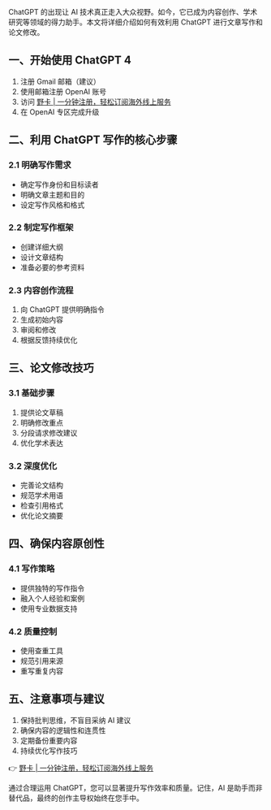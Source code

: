ChatGPT 的出现让 AI 技术真正走入大众视野。如今，它已成为内容创作、学术研究等领域的得力助手。本文将详细介绍如何有效利用 ChatGPT 进行文章写作和论文修改。

## 一、开始使用 ChatGPT 4

1. 注册 Gmail 邮箱（建议）
2. 使用邮箱注册 OpenAI 账号
3. 访问 [野卡 | 一分钟注册，轻松订阅海外线上服务](https://bit.ly/bewildcard)
4. 在 OpenAI 专区完成升级

## 二、利用 ChatGPT 写作的核心步骤

### 2.1 明确写作需求
- 确定写作身份和目标读者
- 明确文章主题和目的
- 设定写作风格和格式

### 2.2 制定写作框架
- 创建详细大纲
- 设计文章结构
- 准备必要的参考资料

### 2.3 内容创作流程
1. 向 ChatGPT 提供明确指令
2. 生成初始内容
3. 审阅和修改
4. 根据反馈持续优化

## 三、论文修改技巧

### 3.1 基础步骤
1. 提供论文草稿
2. 明确修改重点
3. 分段请求修改建议
4. 优化学术表达

### 3.2 深度优化
- 完善论文结构
- 规范学术用语
- 检查引用格式
- 优化论文摘要

## 四、确保内容原创性

### 4.1 写作策略
- 提供独特的写作指令
- 融入个人经验和案例
- 使用专业数据支持

### 4.2 质量控制
- 使用查重工具
- 规范引用来源
- 重写重复内容

## 五、注意事项与建议

1. 保持批判思维，不盲目采纳 AI 建议
2. 确保内容的逻辑性和连贯性
3. 定期备份重要内容
4. 持续优化写作技巧

👉 [野卡 | 一分钟注册，轻松订阅海外线上服务](https://bit.ly/bewildcard)

通过合理运用 ChatGPT，您可以显著提升写作效率和质量。记住，AI 是助手而非替代品，最终的创作主导权始终在您手中。
